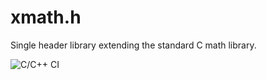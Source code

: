 # xmath.h
Single header library extending the standard C math library. 

![C/C++ CI](https://github.com/AdvancedSpace/xmath.h/workflows/C/C++%20CI/badge.svg)
